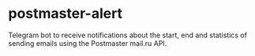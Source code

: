 # postmaster-alert

Telegram bot to receive notifications about the start, end and statistics of sending emails using the Postmaster mail.ru API.
